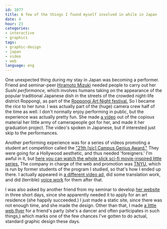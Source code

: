 ```yaml
---
id: 1077
title: A few of the things I found myself involved in while in Japan
date: 4
hour: 23
categories:
- interactive
- graphics
tags:
- graphic-design
- japan
- video
- web
language: eng
---
```


One unexpected thing during my stay in Japan was becoming a performer. Friend and seminar-peer [Hiramoto Mizuki](http://mimimizuki.com/) needed people to carry out her _Sushi performance,_ which involves humans taking on the appearance of the popular traditional Japanese dish in the streets of the crowded night-life district Roppongi, as part of the [Roppongi Art Night festival.](http://www.roppongiartnight.com/2016/) So I became the _rice_ to her _tuna._ I was actually part of the (huge) camera crew half of the time as well. I don't normally enjoy performing in public, but the experience was actually pretty fun. She made [a video](https://www.youtube.com/watch?v=yJiCW0mebk0) out of the copious material her little army of camerapeople got for her, and made it her graduation project. The video's spoken in Japanese, but if interested just skip to the performances.

Another performing experience was for a series of videos promoting a student art competition called the ["21th [sic] Campus Genius Award."](http://campusgenius.jp/2015/) They were going for a Hollywood aesthetic, and thus needed 'foreigners.' I'm awful in it, but [here you can watch the whole slick sci-fi movie-inspired little series.](https://www.youtube.com/playlist?list=PLOiJhjI8HyUmd1q5GXoVDbmpMAJF6GXRv) The company in charge of the web and promotion was [TNYU,](http://tnyu.jp/) which is run by former students of the program I studied, so that's how I ended up there. I actually appeared in [a different video ad,](https://www.youtube.com/watch?v=nSASqvC4x2E) did some translation work, and did (terrible) [voice work](https://www.youtube.com/watch?v=4cyJ6kKbYn8) for them after that.

I was also asked by another friend from my seminar to develop [her website](http://amiinoue.com/) in three short days, since she apparently needed it to apply for an art residence (she happily succeeded.) I just made a static site, since there was not enough time, and she made the design. Other than that, I made [a little web flyer](//piclog.agj.cl/?picture=74) for a friend's party (she's a dancer and often participates in such things,) which marks one of the few chances I've gotten to do actual, standard graphic design these days.
